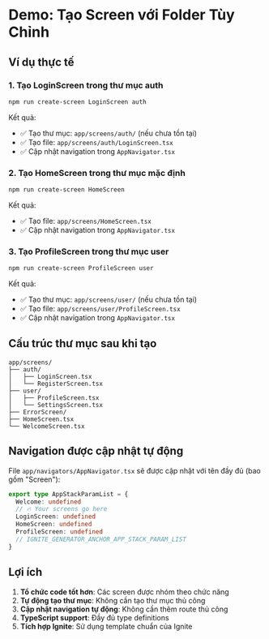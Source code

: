# Demo: Tạo Screen với Folder Tùy Chỉnh

## Ví dụ thực tế

### 1. Tạo LoginScreen trong thư mục auth

```bash
npm run create-screen LoginScreen auth
```

Kết quả:

- ✅ Tạo thư mục: `app/screens/auth/` (nếu chưa tồn tại)
- ✅ Tạo file: `app/screens/auth/LoginScreen.tsx`
- ✅ Cập nhật navigation trong `AppNavigator.tsx`

### 2. Tạo HomeScreen trong thư mục mặc định

```bash
npm run create-screen HomeScreen
```

Kết quả:

- ✅ Tạo file: `app/screens/HomeScreen.tsx`
- ✅ Cập nhật navigation trong `AppNavigator.tsx`

### 3. Tạo ProfileScreen trong thư mục user

```bash
npm run create-screen ProfileScreen user
```

Kết quả:

- ✅ Tạo thư mục: `app/screens/user/` (nếu chưa tồn tại)
- ✅ Tạo file: `app/screens/user/ProfileScreen.tsx`
- ✅ Cập nhật navigation trong `AppNavigator.tsx`

## Cấu trúc thư mục sau khi tạo

```
app/screens/
├── auth/
│   ├── LoginScreen.tsx
│   └── RegisterScreen.tsx
├── user/
│   ├── ProfileScreen.tsx
│   └── SettingsScreen.tsx
├── ErrorScreen/
├── HomeScreen.tsx
└── WelcomeScreen.tsx
```

## Navigation được cập nhật tự động

File `app/navigators/AppNavigator.tsx` sẽ được cập nhật với tên đầy đủ (bao gồm "Screen"):

```typescript
export type AppStackParamList = {
  Welcome: undefined
  // 🔥 Your screens go here
  LoginScreen: undefined
  HomeScreen: undefined
  ProfileScreen: undefined
  // IGNITE_GENERATOR_ANCHOR_APP_STACK_PARAM_LIST
}
```

## Lợi ích

1. **Tổ chức code tốt hơn**: Các screen được nhóm theo chức năng
2. **Tự động tạo thư mục**: Không cần tạo thư mục thủ công
3. **Cập nhật navigation tự động**: Không cần thêm route thủ công
4. **TypeScript support**: Đầy đủ type definitions
5. **Tích hợp Ignite**: Sử dụng template chuẩn của Ignite
